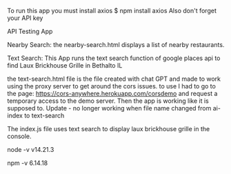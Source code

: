 To run this app you must install axios
    $ npm install axios
    Also don't forget your API key

API Testing App

Nearby Search:  the nearby-search.html displays a list of nearby restaurants.

Text Search:  This App runs the text search function of google places api to find Laux Brickhouse Grille in Bethalto IL

the text-search.html file is the file created with chat GPT and made to work using the proxy server to get around the cors issues.  to use I had to go to the page:  https://cors-anywhere.herokuapp.com/corsdemo and request a temporary access to the demo server.  Then the app is working like it is supposed to.  Update - no longer working when file name changed from ai-index to text-search

The index.js file uses text search to display laux brickhouse grille in the console.


node -v
v14.21.3

npm -v
6.14.18